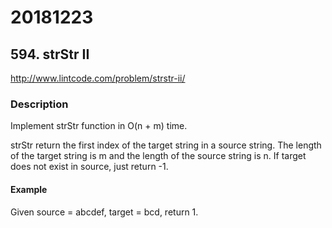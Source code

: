 # 20181223

## 594. strStr II
http://www.lintcode.com/problem/strstr-ii/

### Description
Implement strStr function in O(n + m) time.

strStr return the first index of the target string in a source string. The length of the target string is m and the length of the source string is n.
If target does not exist in source, just return -1.

#### Example
Given source = abcdef, target = bcd, return 1.
